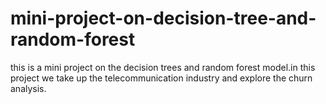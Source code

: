 # mini-project-on-decision-tree-and-random-forest

this is a mini project on the decision trees and random forest model.in this project we take up the telecommunication industry and explore the churn analysis.
